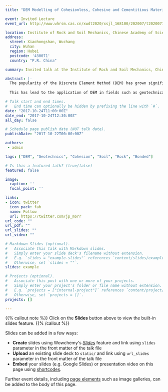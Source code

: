 ```yaml
---
title: "DEM Modelling of Cohesionless, Cohesive and Cementitious Materials"

event: Invited Lecture
event_url: http://www.whrsm.cas.cn/xwdt2020/xsjl_168100/202007/t20200718_5634549.html

location: Institute of Rock and Soil Mechanics, Chinese Academy of Sciences
address:
  street: Xiaohongshan, Wuchang
  city: Wuhan 
  region: Hubei
  postcode: '430071'
  country: "P.R. China"

summary: Invited talk at the Institute of Rock and Soil Mechanics, Chinese Academy of Sciences, Wuhan, China.

abstract: |-
  The popularity of the Discrete Element Method (DEM) has grown significantly in the past decade, driven by the significant improvements that  have  been made in computing  hardware, particularly  with  the recent developments in the use of GPUs for scientific computation. Simulations of millions of particles are now commonplace as people seek to extract more detailed information from them. 
  
  This has lead to the application of DEM in fields such as geotechnical engineering and rock mechanics as a means to solve challenging problems that other numerical methods are not suited to.

# Talk start and end times.
#   End time can optionally be hidden by prefixing the line with `#`.
date: "2017-10-24T11:00:00Z"
date_end: "2017-10-24T12:30:00Z"
all_day: false

# Schedule page publish date (NOT talk date).
publishDate: "2017-10-22T00:00:00Z"

authors: 
 - admin

tags: ["DEM", "Geotechnics", "Cohesion", "Soil", "Rock", "Bonded"]

# Is this a featured talk? (true/false)
featured: false

image:
  caption: ''
  focal_point: ''

links:
- icon: twitter
  icon_pack: fab
  name: Follow
  url: https://twitter.com/jp_morr
url_code: ""
url_pdf: ""
url_slides: ""
url_video: ""

# Markdown Slides (optional).
#   Associate this talk with Markdown slides.
#   Simply enter your slide deck's filename without extension.
#   E.g. `slides = "example-slides"` references `content/slides/example-slides.md`.
#   Otherwise, set `slides = ""`.
slides: example

# Projects (optional).
#   Associate this post with one or more of your projects.
#   Simply enter your project's folder or file name without extension.
#   E.g. `projects = ["internal-project"]` references `content/project/deep-learning/index.md`.
#   Otherwise, set `projects = []`.
projects: []

---
```


{{% callout note %}}
Click on the **Slides** button above to view the built-in slides feature.
{{% /callout %}}

Slides can be added in a few ways:

- **Create** slides using Wowchemy's [*Slides*](https://wowchemy.com/docs/managing-content/#create-slides) feature and link using `slides` parameter in the front matter of the talk file
- **Upload** an existing slide deck to `static/` and link using `url_slides` parameter in the front matter of the talk file
- **Embed** your slides (e.g. Google Slides) or presentation video on this page using [shortcodes](https://wowchemy.com/docs/writing-markdown-latex/).

Further event details, including [page elements](https://wowchemy.com/docs/writing-markdown-latex/) such as image galleries, can be added to the body of this page.
